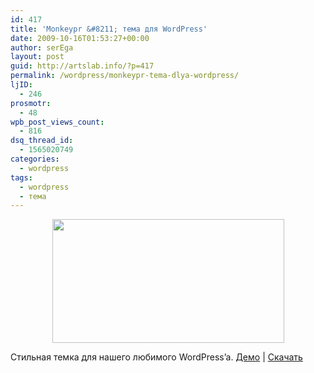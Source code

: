 ```yaml
---
id: 417
title: 'Monkeypr &#8211; тема для WordPress'
date: 2009-10-16T01:53:27+00:00
author: serEga
layout: post
guid: http://artslab.info/?p=417
permalink: /wordpress/monkeypr-tema-dlya-wordpress/
ljID:
  - 246
prosmotr:
  - 48
wpb_post_views_count:
  - 816
dsq_thread_id:
  - 1565020749
categories:
  - wordpress
tags:
  - wordpress
  - тема
---
```

<p style="text-align: center;">
  <a href="{{site.img_cdn}}/monkeypr_wordpress_theme.jpg"><img src="{{site.img_cdn}}/monkeypr_wordpress_theme.jpg" alt="" title="monkeypr_wordpress_theme" width="371" height="198" class="alignnone size-full wp-image-818" /></a>
</p>

Стильная темка для нашего любимого WordPress&#8217;a. <a href="http://monkeypr.ajansretro.com/demo" target="_blank">Демо</a> | <a href="http://monkeypr.ajansretro.com/" target="_blank">Скачать</a>